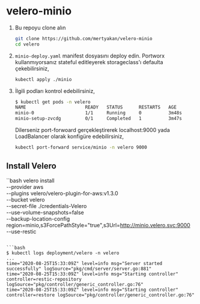 # velero-minio

1. Bu repoyu clone alın

    ```bash 
    git clone https://github.com/mertyakan/velero-minio
    cd velero
    ```

1. `minio-deploy.yaml` manifest dosyasını deploy edin. Portworx kullanmıyorsanız stateful editleyerek storageclass'ı defaulta çekebilirsiniz,

    ```bash
    kubectl apply ./minio
    ```

1. İlgili podları kontrol edebilirsiniz,

    ```bash
    $ kubectl get pods -n velero
    NAME                      READY   STATUS      RESTARTS   AGE
    minio-0                   1/1     Running     0          3m48s
    minio-setup-zvcdg         0/1     Completed   1          3m47s

    ```

    Dilerseniz port-forwoard gerçekleştirerek localhost:9000 yada LoadBalancer olarak konfigüre edebilirsiniz,

    ```bash
    kubectl port-forward service/minio -n velero 9000
    ```
    
    
## Install Velero

``bash 
velero install                                                                                   \
--provider aws                                                                                   \
--plugins velero/velero-plugin-for-aws:v1.3.0                                                    \
--bucket velero                                                                                  \
--secret-file ./credentials-Velero                                                               \
--use-volume-snapshots=false                                                                     \
--backup-location-config region=minio,s3ForcePathStyle="true",s3Url=http://minio.velero.svc:9000 \
--use-restic
```
    
```bash
$ kubectl logs deployment/velero -n velero
...
time="2020-08-25T15:33:09Z" level=info msg="Server started successfully" logSource="pkg/cmd/server/server.go:881"
time="2020-08-25T15:33:09Z" level=info msg="Starting controller" controller=restic-repository logSource="pkg/controller/generic_controller.go:76"
time="2020-08-25T15:33:09Z" level=info msg="Starting controller" controller=restore logSource="pkg/controller/generic_controller.go:76"
```


    
    
    
    
    
    
    
